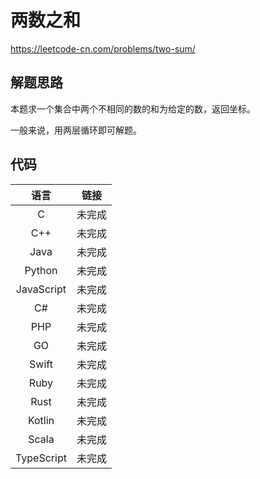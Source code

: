 # 两数之和

https://leetcode-cn.com/problems/two-sum/

## 解题思路

本题求一个集合中两个不相同的数的和为给定的数，返回坐标。

一般来说，用两层循环即可解题。

## 代码

|    语言    |  链接  |
| :--------: | :----: |
|     C      | 未完成 |
|    C++     | 未完成 |
|    Java    | 未完成 |
|   Python   | 未完成 |
| JavaScript | 未完成 |
|     C#     | 未完成 |
|    PHP     | 未完成 |
|     GO     | 未完成 |
|   Swift    | 未完成 |
|    Ruby    | 未完成 |
|    Rust    | 未完成 |
|   Kotlin   | 未完成 |
|   Scala    | 未完成 |
| TypeScript | 未完成 |
